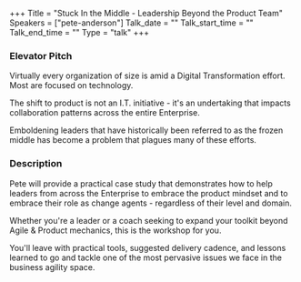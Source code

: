 +++
Title = "Stuck In the Middle - Leadership Beyond the Product Team"
Speakers = ["pete-anderson"]
Talk_date = ""
Talk_start_time = ""
Talk_end_time = ""
Type = "talk"
+++

### Elevator Pitch

Virtually every organization of size is amid a Digital Transformation effort. Most are focused on technology.

The shift to product is not an I.T. initiative - it's an undertaking that impacts collaboration patterns across the entire Enterprise.

Emboldening leaders that have historically been referred to as the frozen middle has become a problem that plagues many of these efforts.

### Description

Pete will provide a practical case study that demonstrates how to help leaders from across the Enterprise to embrace the product mindset and to embrace their role as change agents - regardless of their level and domain.

Whether you're a leader or a coach seeking to expand your toolkit beyond Agile & Product mechanics, this is the workshop for you.

You'll leave with practical tools, suggested delivery cadence, and lessons learned to go and tackle one of the most pervasive issues we face in the business agility space.